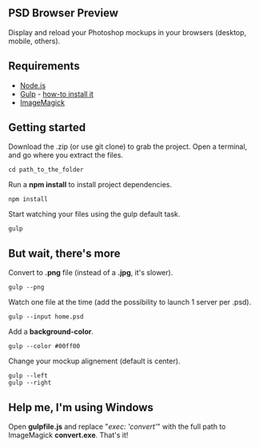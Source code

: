 ## PSD Browser Preview

Display and reload your Photoshop mockups in your browsers (desktop, mobile, others).

## Requirements

- [Node.js](http://nodejs.org/)
- [Gulp](http://gulpjs.com/) - [how-to install it](https://github.com/gulpjs/gulp/blob/master/docs/getting-started.md)
- [ImageMagick](http://www.imagemagick.org/)

## Getting started

Download the .zip (or use git clone) to grab the project. Open a terminal, and go where you extract the files.

```
cd path_to_the_folder
```

Run a **npm install** to install project dependencies.

```
npm install
```

Start watching your files using the gulp default task.

```
gulp
```

## But wait, there's more

Convert to **.png** file (instead of a **.jpg**, it's slower).

```
gulp --png
```

Watch one file at the time (add the possibility to launch 1 server per .psd).

```
gulp --input home.psd
```

Add a **background-color**.

```
gulp --color #00ff00
```

Change your mockup alignement (default is center).

```
gulp --left
gulp --right
```

## Help me, I'm using Windows

Open **gulpfile.js** and replace "*exec: 'convert'*" with the full path to ImageMagick **convert.exe**. That's it!